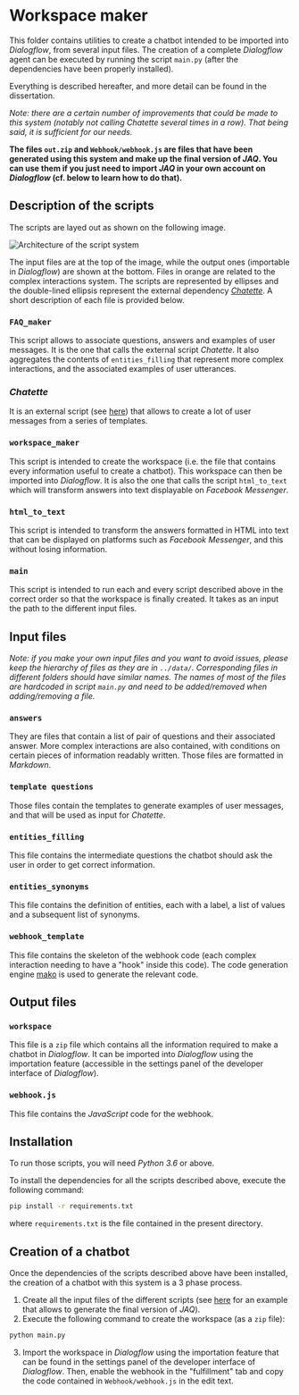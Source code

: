 # Workspace maker
This folder contains utilities to create a chatbot intended to be imported into *Dialogflow*, from several input files.
The creation of a complete *Dialogflow* agent can be executed by running the script `main.py` (after the dependencies have been properly installed).

Everything is described hereafter, and more detail can be found in the dissertation.

*Note: there are a certain number of improvements that could be made to this system (notably not calling *Chatette* several times in a row). That being said, it is sufficient for our needs.*

**The files `out.zip` and `Webhook/webhook.js` are files that have been generated using this system and make up the final version of *JAQ*. You can use them if you just need to import *JAQ* in your own account on *Dialogflow* (cf. below to learn how to do that).**

## Description of the scripts
The scripts are layed out as shown on the following image.

![Architecture of the script system](https://github.com/gellens/Master_thesis_JAQ_code/blob/master/public/workspace_creation_process_V2.svg)

The input files are at the top of the image, while the output ones (importable in *Dialogflow*) are shown at the bottom. Files in orange are related to the complex interactions system.
The scripts are represented by ellipses and the double-lined ellipsis represent the external dependency [*Chatette*](https://github.com/SimGus/Chatette).
A short description of each file is provided below.

### `FAQ_maker`
This script allows to associate questions, answers and examples of user messages. It is the one that calls the external script *Chatette*.
It also aggregates the contents of `entities_filling` that represent more complex interactions, and the associated examples of user utterances.

### *Chatette*
It is an external script (see [here](https://github.com/SimGus/Chatette)) that allows to create a lot of user messages from a series of templates.

### `workspace_maker`
This script is intended to create the workspace (i.e. the file that contains every information useful to create a chatbot).
This workspace can then be imported into *Dialogflow*.
It is also the one that calls the script `html_to_text` which will transform answers into text displayable on *Facebook Messenger*.

### `html_to_text`
This script is intended to transform the answers formatted in HTML into text that can be displayed on platforms such as *Facebook Messenger*, and this without losing information.

### `main`
This script is intended to run each and every script described above in the correct order so that the workspace is finally created.
It takes as an input the path to the different input files.

## Input files
*Note: if you make your own input files and you want to avoid issues, please keep the hierarchy of files as they are in `../data/`. Corresponding files in different folders should have similar names.*
*The names of most of the files are hardcoded in script `main.py` and need to be added/removed when adding/removing a file.*

### `answers`
They are files that contain a list of pair of questions and their associated answer. More complex interactions are also contained, with conditions on certain pieces of information readably written.
Those files are formatted in *Markdown*.

### `template questions`
Those files contain the templates to generate examples of user messages, and that will be used as input for *Chatette*.

### `entities_filling`
This file contains the intermediate questions the chatbot should ask the user in order to get correct information.

### `entities_synonyms`
This file contains the definition of entities, each with a label, a list of values and a subsequent list of synonyms.

### `webhook_template`
This file contains the skeleton of the webhook code (each complex interaction needing to have a "hook" inside this code).
The code generation engine [mako](https://www.makotemplates.org/) is used to generate the relevant code.

## Output files
### `workspace`
This file is a `zip` file which contains all the information required to make a chatbot in *Dialogflow*.
It can be imported into *Dialogflow* using the importation feature (accessible in the settings panel of the developer interface of *Dialogflow*).

### `webhook.js`
This file contains the *JavaScript* code for the webhook.

## Installation
To run those scripts, you will need *Python 3.6* or above.

To install the dependencies for all the scripts described above, execute the following command:
```sh
pip install -r requirements.txt
```
where `requirements.txt` is the file contained in the present directory.


## Creation of a chatbot
Once the dependencies of the scripts described above have been installed, the creation of a chatbot with this system is a 3 phase process.

1. Create all the input files of the different scripts (see [here](https://github.com/gellens/Master_thesis_JAQ_code/tree/master/data) for an example that allows to generate the final version of *JAQ*).
2. Execute the following command to create the workspace (as a `zip` file):
  ```sh
  python main.py
  ```
3. Import the workspace in *Dialogflow* using the importation feature that can be found in the settings panel of the developer interface of *Dialogflow*.
  Then, enable the webhook in the "fulfillment" tab and copy the code contained in `Webhook/webhook.js` in the edit text.
